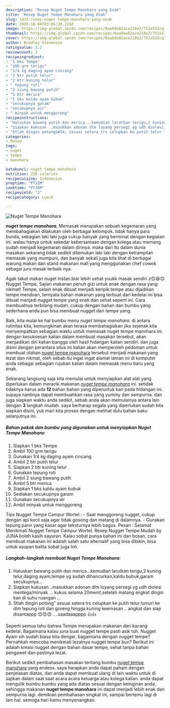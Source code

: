 ```yaml
---
description: "Resep Nuget Tempe Manohara yang Enak"
title: "Resep Nuget Tempe Manohara yang Enak"
slug: 1433-resep-nuget-tempe-manohara-yang-enak
date: 2020-10-04T03:05:30.219Z
image: https://img-global.cpcdn.com/recipes/0aa0de82ace218e2/751x532cq70/nuget-tempe-manohara-foto-resep-utama.jpg
thumbnail: https://img-global.cpcdn.com/recipes/0aa0de82ace218e2/751x532cq70/nuget-tempe-manohara-foto-resep-utama.jpg
cover: https://img-global.cpcdn.com/recipes/0aa0de82ace218e2/751x532cq70/nuget-tempe-manohara-foto-resep-utama.jpg
author: Bradley Stevenson
ratingvalue: 3.2
reviewcount: 3
recipeingredient:
- "1 bks Tempe"
- "100 grm terigu"
- "1/4 kg daging ayam cincang"
- "2 btr putih telur"
- "2 btr kuning telur"
- " tepung roti"
- "2 siung bawang putih"
- "5 btr merica"
- "1 bks kaldu ayam bubuk"
- "secukupnya garam"
- "secukupnya air"
- " minyak untuk menggoreng"
recipeinstructions:
- "Haluskan bawang putih dan merica...kemudian larutkan terigu,2 kuning telur,daging ayam,tempe yg sudah dihancurkan,kaldu bubuk,garam secukupnya..."
- "Siapkan kukusan ..masukkan adonan dlm loyang persegi yg udh diolesi mentega/minyak ... kukus selama 20menit,setelah matang angkat dingin kan di suhu ruangan ..."
- "Stlah dingin potong&#34; sesuai selera trs celupkan ke putih telur lumuri ke dlm tepung roti dan goreng hingga kuning keemasan .. angkat dan siap disantappp 😊😊😊 .  ..saadaaapppp 👍👍"
categories:
- Resep
tags:
- nuget
- tempe
- manohara

katakunci: nuget tempe manohara 
nutrition: 226 calories
recipecuisine: Indonesian
preptime: "PT32M"
cooktime: "PT36M"
recipeyield: "2"
recipecategory: Lunch

---
```



![Nuget Tempe Manohara](https://img-global.cpcdn.com/recipes/0aa0de82ace218e2/751x532cq70/nuget-tempe-manohara-foto-resep-utama.jpg)

<b><i>nuget tempe manohara</i></b>, Memasak merupakan sebuah kegemaran yang membahagiakan dilakukan oleh berbagai kelompok. tidak hanya para bunda, sebagian laki laki juga cukup banyak yang berminat dengan kegiatan ini. walau hanya untuk sekedar kebersamaan dengan kolega atau memang sudah menjadi kegemaran dalam dirinya. maka dari itu dalam dunia masakan sekarang tidak sedikit ditemukan laki laki dengan ketrampilan memasak yang mumpuni, dan banyak sekali juga kita lihat di berbagai warung makan dan stand makanan mall yang menggunakan chef cowok sebagai juru masak terbaik nya.

Agak takut makan nuget instan.biar lebih sehat yuukk masak sendiri z😊😆😊 Nugget Tempe, Sajian makanan penuh gizi untuk anak dengan rasa yang nikmat! Tempe, selain enak dibuat menjadi keripik tempe atau dijadikan tempe mendoan, ternyata bahan makanan yang terbuat dari kedelai ini bisa dibuat menjadi nugget tempe yang enak dan sehat seperti ini. Cara membuatnya terbilang mudah, cukup dengan bahan dan bumbu yang sederhana anda pun bisa membuat nugget dari tempe yang.

Baik, kita mulai ke hal bumbu menu <i>nuget tempe manohara</i>. di antara rutinitas kita, kemungkinan akan terasa membahagiakan jika sejenak kita menyempatkan sebagian waktu untuk memasak nuget tempe manohara ini. dengan kesuksesan kalian dalam membuat masakan tersebut, akan menjadikan diri kalian bangga oleh hasil hidangan kalian sendiri. dan juga disini dengan perantara situs ini kalian akan memperoleh pedoman untuk membuat olahan <u>nuget tempe manohara</u> tersebut menjadi makanan yang lezat dan nikmat, oleh sebab itu ingat ingat alamat laman ini di komputer anda sebagai sebagian rujukan kalian dalam memasak menu baru yang enak.


Sekarang langsung saja kita memulai untuk menyiapkan alat alat yang diperlukan dalam meracik makanan <u><i>nuget tempe manohara</i></u> ini. setidak tidaknya harus ada <b>12</b> bahan bahan yang diperuntuk kan pada hidangan ini. supaya nantinya dapat membuahkan rasa yang yummy dan sempurna. dan juga siapkan waktu anda sedikit, sebab anda akan memulainya antara lain dengan <b>3</b> langkah mudah. saya berharap segala yang diperlukan sudah kita siapkan disini, yuk mari kita proses dengan melihat dulu bahan baku selanjutnya ini.

<!--inarticleads1-->

##### Bahan pokok dan bumbu yang digunakan untuk menyiapkan Nuget Tempe Manohara:

1. Siapkan 1 bks Tempe
1. Ambil 100 grm terigu
1. Gunakan 1/4 kg daging ayam cincang
1. Ambil 2 btr putih telur
1. Siapkan 2 btr kuning telur
1. Gunakan  tepung roti
1. Ambil 2 siung bawang putih
1. Ambil 5 btr merica
1. Siapkan 1 bks kaldu ayam bubuk
1. Sediakan secukupnya garam
1. Gunakan secukupnya air
1. Ambil  minyak untuk menggoreng


Tips Nugget Tempe Campur Wortel : - Saat menggoreng nugget, cukup dengan api kecil saja agar tidak gosong dan matang di dalamnya. - Gunakan tepung panir yang kasar agar teksturnya lebih bagus. Pesan : Selamat Menikmati Nugget Tempe Campur Wortel. Resep Nugget Tempe Mudah by JUNA boleh kasih sayuran. Kalau sobat punya bahan ini dan bosan, cara membuat makanan ini adalah salah satu alternatif yang bisa dibikin, bisa untuk asupan balita sobat juga loh. 

<!--inarticleads2-->

##### Langkah-langkah membuat Nuget Tempe Manohara:

1. Haluskan bawang putih dan merica...kemudian larutkan terigu,2 kuning telur,daging ayam,tempe yg sudah dihancurkan,kaldu bubuk,garam secukupnya...
1. Siapkan kukusan ..masukkan adonan dlm loyang persegi yg udh diolesi mentega/minyak ... kukus selama 20menit,setelah matang angkat dingin kan di suhu ruangan ...
1. Stlah dingin potong&#34; sesuai selera trs celupkan ke putih telur lumuri ke dlm tepung roti dan goreng hingga kuning keemasan .. angkat dan siap disantappp 😊😊😊 .  ..saadaaapppp 👍👍


Seperti semua tahu bahwa Tempe merupakan makanan dari kacang kedelai. Bagaimana kalau juna buat nugget tempe pasti asik tuh. Nugget Ayam sih sudah biasa kita dengar, bagaimana dengan nugget tempe? Pernahkah mencoba menikmati lezatnya nugget tempe bun? Berikut ini adalah kreasi nugget dengan bahan dasar tempe, sehat tanpa bahan pengawet dan pastinya lezat. 

Berikut sedikit pembahasan masakan tentang bumbu <u>nuget tempe manohara</u> yang endess. saya harapkan anda dapat paham dengan penjelasan diatas, dan anda dapat membuat ulang di lain waktu untuk di sajikan dalam saat saat acara acara keluarga atau kolega kalian. anda dapat mengulik bumbu bumbu yang ada diatas sesuai dengan keinginan anda, sehingga makanan <b>nuget tempe manohara</b> ini dapat menjadi lebih enak dan sempurna lagi. demikian pembahasan singkat ini, sampai bertemu lagi di lain hal. semoga hari kamu menyenangkan.

